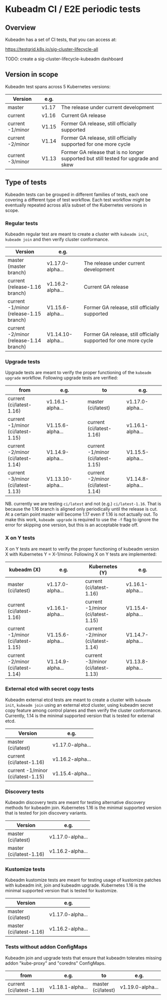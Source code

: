 # Kubeadm CI / E2E periodic tests

## Overview

Kubeadm has a set of CI tests, that you can access at:

<https://testgrid.k8s.io/sig-cluster-lifecycle-all>

TODO: create a sig-cluster-lifecycle-kubeadm dashboard

## Version in scope

Kubeadm test spans across 5 Kubernetes versions:

| Version          | e.g.   |                                                              |
| ---------------- | ------ | ------------------------------------------------------------ |
| master           | v1.17  | The release under current development                        |
| current          | v1.16  | Current GA release                                           |
| current -1/minor | V1.15  | Former GA release, still officially supported                |
| current -2/minor | V1.14  | Former GA release, still officially supported for one more cycle |
| current -3/minor | V1.13  | Former GA release that is no longer supported but still tested for upgrade and skew |

## Type of tests

Kubeadm tests can be grouped in different families of tests, each one covering a different type of test workflow. Each test workflow
might be eventually repeated across all/a subset of the Kubernetes versions in scope.

### Regular tests

Kubeadm regular test are meant to create a cluster with `kubeadm init`, `kubeadm join` and then verify cluster
conformance.

| Version          | e.g.   |                                                              |
| ---------------- | ------ | ------------------------------------------------------------ |
| master<br />(master branch) | v1.17.0-alpha...  | The release under current development  |
| current<br />(release-1.16 branch) | v1.16.2-alpha...  | Current GA release              |
| current -1/minor<br />(release-1.15 branch)  | V1.15.6-alpha...   | Former GA release, still officially supported |
| current -2/minor<br />(release-1.14 branch)  | V1.14.10-alpha...  | Former GA release, still officially supported for one more cycle |

### Upgrade tests

Upgrade tests are meant to verify the proper functioning of the `kubeadm upgrade` workflow. Following upgrade tests are verified:

| from                                    | e.g.              | to                                     | e.g.             |
| --------------------------------------- | ----------------- | -------------------------------------- | ---------------- |
| current<br />(ci/latest-1.16)           | v1.16.1-alpha...  | master<br />(ci/latest)                | v1.17.0-alpha... |
| current -1/minor<br />(ci/latest-1.15)  | V1.15.6-alpha...  | current<br />(ci/latest-1.16)          | v1.16.1-alpha... |
| current -2/minor<br />(ci/latest-1.14)  | V1.14.9-alpha...  | current -1/minor<br />(ci/latest-1.15) | V1.15.5-alpha... |
| current -3/minor<br />(ci/latest-1.13)  | V1.13.10-alpha... | current -2/minor<br />(ci/latest-1.14) | V1.14.8-alpha... |

NB. currently we are testing `ci/latest` and not (e.g.) `ci/latest-1.16`. That is because the 1.16 branch
is aligned only periodically until the release is cut. At a certain point master will become 1.17 even
if 1.16 is not actually out. To make this work, `kubeadm upgrade` is required to use the `-f` flag to ignore
the error for skipping one version, but this is an acceptable trade off.

### X on Y tests

X on Y tests are meant to verify the proper functioning of kubeadm version X with Kubernetes Y = X-1/minor. Following X on Y tests are implemented:

| kubeadm (X)                            | e.g.             | Kubernetes (Y)                         | e.g.              |
| -------------------------------------- | ---------------- | -------------------------------------- | ----------------- |
| master<br />(ci/latest)                | v1.17.0-alpha... | current<br />(ci/latest-1.16)          | v1.16.1-alpha...  |
| current<br />(ci/latest-1.16)          | v1.16.1-alpha... | current -1/minor<br />(ci/latest-1.15) | V1.15.4-alpha...  |
| current -1/minor<br />(ci/latest-1.15) | V1.15.6-alpha... | current -2/minor<br />(ci/latest-1.14) | V1.14.7-alpha...  |
| current -2/minor<br />(ci/latest-1.14) | V1.14.9-alpha... | current -3/minor<br />(ci/latest-1.13) | V1.13.8-alpha...  |

### External etcd with secret copy tests

Kubeadm external etcd tests are meant to create a cluster with `kubeadm init`, `kubeadm join` using an external etcd cluster,
using kubeadm secret copy feature among control planes and then verify the cluster conformance. Currently, 1.14 is
the minimal supported version that is tested for external etcd.

| Version                                | e.g.              |
| -------------------------------------- | ------            |
| master<br />(ci/latest)                | v1.17.0-alpha...  |
| current<br />(ci/latest-1.16)          | v1.16.2-alpha...  |
| current -1/minor<br />(ci/latest-1.15) | v1.15.4-alpha...  |

### Discovery tests

Kubeadm discovery tests are meant for testing alternative discovery methods for kubeadm join. Kubernetes 1.16 is
the minimal supported version that is tested for join discovery variants.

| Version                                | e.g.              |
| -------------------------------------- | ------            |
| master<br />(ci/latest)                | v1.17.0-alpha...  |
| master<br />(ci/latest-1.16)           | v1.16.2-alpha...  |

### Kustomize tests

Kubeadm kustomize tests are meant for testing usage of kustomize patches with kubeadm init, join and kubeadm upgrade.
Kubernetes 1.16 is the minimal supported version that is tested for kustomize.

| Version                                | e.g.              |
| -------------------------------------- | ------            |
| master<br />(ci/latest)                | v1.17.0-alpha...  |
| master<br />(ci/latest-1.16)           | v1.16.2-alpha...  |

### Tests without addon ConfigMaps

Kubeadm join and upgrade tests that ensure that kubeadm tolerates missing addon "kube-proxy" and "coredns" ConfigMaps.

| from                            | e.g.              | to                       | e.g.             |
| ------------------------------- | ----------------- | -------------------------| ---------------- |
| current<br />(ci/latest-1.18)   | v1.18.1-alpha...  | master<br />(ci/latest)  | v1.19.0-alpha... |
